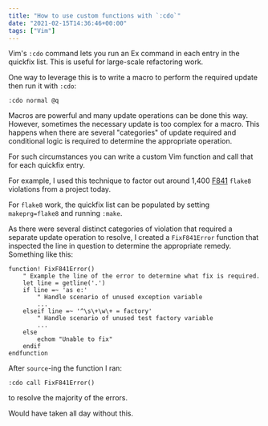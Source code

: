 ```yaml
---
title: "How to use custom functions with `:cdo`"
date: "2021-02-15T14:36:46+00:00"
tags: ["Vim"]
---
```


Vim's `:cdo` command lets you run an Ex command in each entry in the quickfix list.
This is useful for large-scale refactoring work.

One way to leverage this is to write a macro to perform the required update then
run it with `:cdo`:

```vim
:cdo normal @q
```

Macros are powerful and many update operations can be done this way.
However, sometimes the necessary update is too complex for a macro. This happens
when there are several "categories" of update required and conditional logic is
required to determine the appropriate operation.

For such circumstances you can write a custom Vim function and call that for
each quickfix entry.

For example, I used this technique to factor out around 1,400
[F841](https://www.flake8rules.com/rules/F841.html) `flake8` violations
from a project today.

For `flake8` work, the quickfix list can be populated by
setting `makeprg=flake8` and running `:make`.

As there were several distinct categories of violation that required a separate
update operation to resolve, I created a `FixF841Error` function that
inspected the line in question to determine the appropriate remedy. Something
like this:

```vim
function! FixF841Error()
    " Example the line of the error to determine what fix is required.
    let line = getline('.')
    if line =~ 'as e:'
        " Handle scenario of unused exception variable
        ...
    elseif line =~ '^\s\+\w\+ = factory'
        " Handle scenario of unused test factory variable
        ...
    else
        echom "Unable to fix"
    endif
endfunction
```

After `source`-ing the function I ran:
```vim
:cdo call FixF841Error()
```
to resolve the majority of the errors.

Would have taken all day without this.
